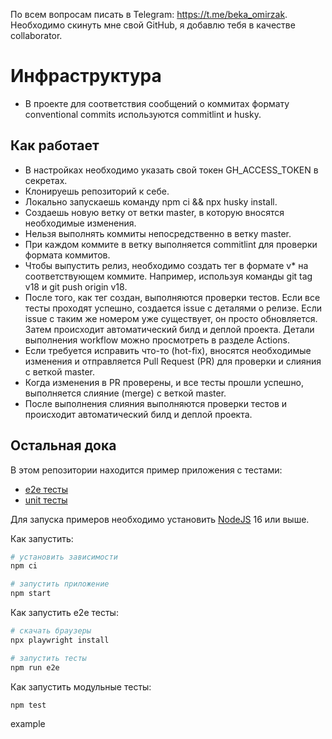 По всем вопросам писать в Telegram: https://t.me/beka_omirzak. Необходимо скинуть мне свой GitHub, я добавлю тебя в качестве collaborator.

# Инфраструктура 
- В проекте для соответствия сообщений о коммитах формату conventional commits используются commitlint и husky.

## Как работает
- В настройках необходимо указать свой токен GH_ACCESS_TOKEN в секретах.
- Клонируешь репозиторий к себе.
- Локально запускаешь команду npm ci && npx husky install.
- Создаешь новую ветку от ветки master, в которую вносятся необходимые изменения.
- Нельзя выполнять коммиты непосредственно в ветку master.
- При каждом коммите в ветку выполняется commitlint для проверки формата коммитов.
- Чтобы выпустить релиз, необходимо создать тег в формате v* на соответствующем коммите. Например, используя команды git tag v18 и git push origin v18.
- После того, как тег создан, выполняются проверки тестов. Если все тесты проходят успешно, создается issue с деталями о релизе. Если issue с таким же номером уже существует, он просто  обновляется. Затем происходит автоматический билд и деплой проекта. Детали выполнения workflow можно просмотреть в разделе Actions.
- Если требуется исправить что-то (hot-fix), вносятся необходимые изменения и отправляется Pull Request (PR) для проверки и слияния с веткой master.
- Когда изменения в PR проверены, и все тесты прошли успешно, выполняется слияние (merge) с веткой master.
- После выполнения слияния выполняются проверки тестов и происходит автоматический билд и деплой проекта.

## Остальная дока

В этом репозитории находится пример приложения с тестами:

- [e2e тесты](e2e/example.spec.ts)
- [unit тесты](src/example.test.tsx)

Для запуска примеров необходимо установить [NodeJS](https://nodejs.org/en/download/) 16 или выше.

Как запустить:

```sh
# установить зависимости
npm ci

# запустить приложение
npm start
```

Как запустить e2e тесты:

```sh
# скачать браузеры
npx playwright install

# запустить тесты
npm run e2e
```

Как запустить модульные тесты:

```sh
npm test
```
example

